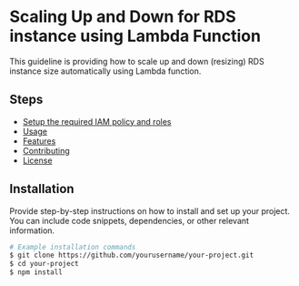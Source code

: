 # Scaling Up and Down for RDS instance using Lambda Function

This guideline is providing how to scale up and down (resizing) RDS instance size automatically using Lambda function.

## Steps

- [Setup the required IAM policy and roles](#installation)
- [Usage](#usage)
- [Features](#features)
- [Contributing](#contributing)
- [License](#license)

## Installation

Provide step-by-step instructions on how to install and set up your project. You can include code snippets, dependencies, or other relevant information.

```bash
# Example installation commands
$ git clone https://github.com/yourusername/your-project.git
$ cd your-project
$ npm install
